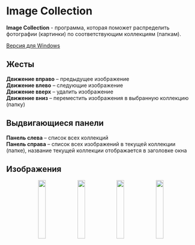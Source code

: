 # Image Collection
**Image Collection** - программа, которая поможет распределить фотографии (картинки) по соответствующим коллекциям (папкам).

[Версия для Windows](https://github.com/Hlebushek2020/ImageCollection_v2)
## Жесты
**Движение вправо** – предыдущее изображение  
**Движение влево** – следующие изображение  
**Движение вверх** – удалить изображение  
**Движение вниз** – переместить изображения в выбранную коллекцию (папку)
## Выдвигающиеся панели
**Панель слева** – список всех коллекций  
**Панель справа** – список всех изображений в текущей коллекции (папке), название текущей коллекции отображается в заголовке окна

## Изображения
<div align="center">
  <img src="https://user-images.githubusercontent.com/63193749/208243147-185d8482-a343-4023-8295-82fdd6a69181.jpg" width="20%">
  <img src="https://user-images.githubusercontent.com/63193749/208243144-a6e0b01f-716f-45e2-bb57-41c7888626e3.jpg" width="20%">
  <img src="https://user-images.githubusercontent.com/63193749/208243146-4aed4b6f-3d81-4b9f-bb5c-63c7dfc657d0.jpg" width="20%">
  <img src="https://user-images.githubusercontent.com/63193749/208243145-1b3dae00-7600-4072-9384-141d2b0d8620.jpg" width="20%">
</div>
